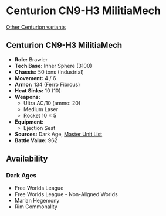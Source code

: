# Centurion CN9-H3 MilitiaMech

[Other Centurion variants](../centurion.md)

## Centurion CN9-H3 MilitiaMech
- **Role:** Brawler
- **Tech Base:** Inner Sphere (3100)
- **Chassis:** 50 tons (Industrial)
- **Movement:** 4 / 6
- **Armor:** 134 (Ferro Fibrous)
- **Heat Sinks:** 10 (10)
- **Weapons:**
  - Ultra AC/10 (ammo: 20)
  - Medium Laser
  - Rocket 10 × 5
- **Equipment:**
  - Ejection Seat
- **Sources:** Dark Age, [Master Unit List](http://masterunitlist.info/Unit/Details/7868/centurion-cn9-h3-militiamech)
- **Battle Value:** 962

## Availability

### Dark Ages
- Free Worlds League
- Free Worlds League - Non-Aligned Worlds
- Marian Hegemony
- Rim Commonality

